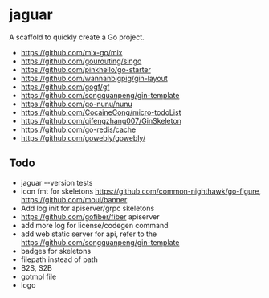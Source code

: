 # jaguar

A scaffold to quickly create a Go project.

- https://github.com/mix-go/mix
- https://github.com/gourouting/singo
- https://github.com/pinkhello/go-starter
- https://github.com/wannanbigpig/gin-layout
- https://github.com/gogf/gf
- https://github.com/songquanpeng/gin-template
- https://github.com/go-nunu/nunu
- https://github.com/CocaineCong/micro-todoList
- https://github.com/qifengzhang007/GinSkeleton
- https://github.com/go-redis/cache
- https://github.com/gowebly/gowebly/

## Todo

- jaguar --version tests
- icon fmt for skeletons https://github.com/common-nighthawk/go-figure, https://github.com/moul/banner
- Add log init for apiserver/grpc skeletons
- https://github.com/gofiber/fiber apiserver
- add more log for license/codegen command
- add web static server for api, refer to the https://github.com/songquanpeng/gin-template
- badges for skeletons
- filepath instead of path
- B2S, S2B
- gotmpl file
- logo